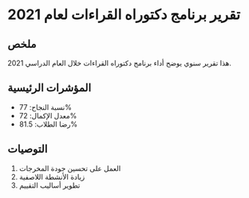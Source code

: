 # تقرير برنامج دكتوراه القراءات لعام 2021

## ملخص

هذا تقرير سنوي يوضح أداء برنامج دكتوراه القراءات خلال العام الدراسي 2021.

## المؤشرات الرئيسية

- نسبة النجاح: 77%
- معدل الإكمال: 72%
- رضا الطلاب: 81.5%

## التوصيات

1. العمل على تحسين جودة المخرجات
2. زيادة الأنشطة اللاصفية
3. تطوير أساليب التقييم
